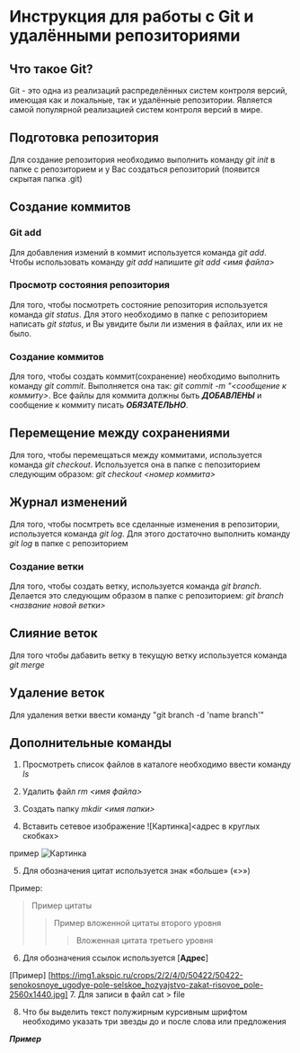 # Инструкция для работы с Git и удалёнными репозиториями

## Что такое Git?
Git - это одна из реализаций распределённых систем контроля версий, имеющая как и локальные, так и удалённые репозитории. Является самой популярной реализацией систем контроля версий в мире.

## Подготовка репозитория
Для создание репозитория необходимо выполнить команду *git init*  в папке с репозиторием и у Вас создаться репозиторий (появится скрытая папка .git)

## Создание коммитов

### Git add
Для добавления измений в коммит используется команда *git add*. Чтобы использовать команду *git add* напишите *git add <имя файла>*

### Просмотр состояния репозитория
Для того, чтобы посмотреть состояние репозитория используется команда *git status*. Для этого необходимо в папке с репозиторием написать *git status*, и Вы увидите были ли измения в файлах, или их не было.

### Создание коммитов
Для того, чтобы создать коммит(сохранение) необходимо выполнить команду *git commit*. Выполняется она так: *git commit -m "<сообщение к коммиту>*. Все файлы для коммита должны быть ***ДОБАВЛЕНЫ*** и сообщение к коммиту писать ***ОБЯЗАТЕЛЬНО***.

## Перемещение между сохранениями
Для того, чтобы перемещаться между коммитами, используется команда *git checkout*. Используется она в папке с пепозиторием следующим образом: *git checkout <номер коммита>*

## Журнал изменений
Для того, чтобы посмтреть все сделанные изменения в репозитории, используется команда *git log*. Для этого достаточно выполнить команду *git log* в папке с репозиторием

### Создание ветки

Для того, чтобы создать ветку, используется команда *git branch*. Делается это следующим образом в папке с репозиторием: *git branch <название новой ветки>*

## Слияние веток

Для того чтобы дабавить ветку в текущую ветку используется команда *git merge <name branch>*

## Удаление веток
Для удаления ветки ввести команду "git branch -d 'name branch'"
## Дополнительные команды

1. Просмотреть список файлов в каталоге необходимо ввести команду *ls*

2. Удалить файл *rm <имя файла>*

3. Cоздать папку *mkdir <имя папки>*

4. Вставить сетевое изображение ![Картинка]<адрес в круглых скобках>

пример
![Картинка](https://all-t-shirts.ru/goods_images/ru117078II00082d7b00b7f86fef1a52605b92cd0b9a7.jpg)

5. Для обозначения цитат используется знак «больше» («>»)

Пример:
>Пример цитаты
>>Пример вложенной цитаты второго уровня
>>>Вложенная цитата третьего уровня
6. Для обозначения ссылок используется [**Адрес**]

[Пример] [https://img1.akspic.ru/crops/2/2/4/0/50422/50422-senokosnoye_ugodye-pole-selskoe_hozyajstvo-zakat-risovoe_pole-2560x1440.jpg]
7. Для записи в файл cat > file

8. Что бы выделить текст полужирным курсивным шрифтом необходимо указать три звезды до и после слова или предложения

***Пример***
